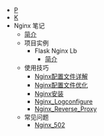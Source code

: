 - [P](P.md)
- [K](k.md)
- Nginx 笔记
  - [简介](nginx/README.md)
  - 项目实例
    - Flask Nginx Lb
      - [简介](nginx/examples/flask-nginx-lb/README.md)
  - 使用技巧
    - [Nginx配置文件详解](nginx/how-to/nginx_config.md)
    - [Nginx配置文件优化](nginx/how-to/nginx_config_prod.md)
    - [Nginx安装](nginx/how-to/nginx_install.md)
    - [Nginx_Logconfigure](nginx/how-to/nginx_logconfigure.md)
    - [Nginx_Reverse_Proxy](nginx/how-to/nginx_reverse_proxy.md)
  - 常见问题
    - [Nginx_502](nginx/scene/nginx_502.md)